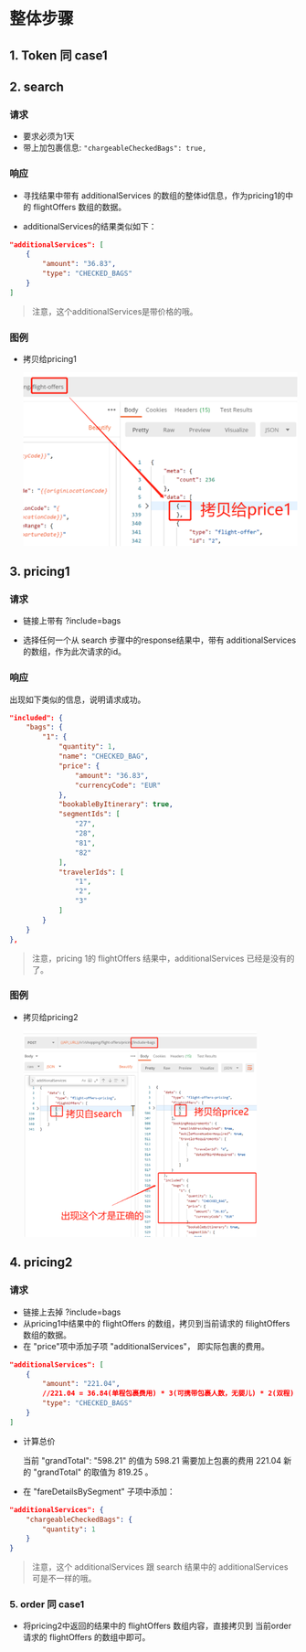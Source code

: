 # 整体步骤

## 1. Token 同 case1

## 2. search

### 请求

- 要求必须为1天
- 带上加包裹信息: `"chargeableCheckedBags": true,`

### 响应

- 寻找结果中带有 additionalServices 的数组的整体id信息，作为pricing1的中的 flightOffers 数组的数据。

- additionalServices的结果类似如下：

```json
"additionalServices": [
	{
		"amount": "36.83",
		"type": "CHECKED_BAGS"
	}
]
```

> 注意，这个additionalServices是带价格的哦。

### 图例

- 拷贝给pricing1

	<img src="001.png" alt="image-20220426200529997" style="zoom:50%;" />	

## 3. pricing1

### 请求

- 链接上带有 ?include=bags

- 选择任何一个从 search 步骤中的response结果中，带有 additionalServices 的数组，作为此次请求的id。

### 响应

出现如下类似的信息，说明请求成功。

```json
"included": {
	"bags": {
		"1": {
			"quantity": 1,
			"name": "CHECKED_BAG",
			"price": {
				"amount": "36.83",
				"currencyCode": "EUR"
			},
			"bookableByItinerary": true,
			"segmentIds": [
				"27",
				"28",
				"81",
				"82"
			],
			"travelerIds": [
				"1",
				"2",
				"3"
			]
		}
	}
},
```

> 注意，pricing 1的 flightOffers 结果中，additionalServices 已经是没有的了。

### 图例

- 拷贝给pricing2

	<img src="002.png" alt="image-20220426201132837" style="zoom:40%;" />


## 4. pricing2

### 请求

- 链接上去掉 ?include=bags
- 从pricing1中结果中的 flightOffers 的数组，拷贝到当前请求的 filightOffers数组的数据。
- 在 "price"项中添加子项  "additionalServices"， 即实际包裹的费用。

```json
"additionalServices": [
	{
		"amount": "221.04",
		//221.04 = 36.84(单程包裹费用) * 3(可携带包裹人数，无婴儿) * 2(双程)   
		"type": "CHECKED_BAGS"
	}
]
```

- 计算总价

	当前 "grandTotal": "598.21" 的值为 598.21
	需要加上包裹的费用 221.04
	新的 "grandTotal" 的取值为 819.25 。

- 在 "fareDetailsBySegment" 子项中添加：

```json
"additionalServices": {
	"chargeableCheckedBags": {
		"quantity": 1
	}
}
```

> 注意，这个 additionalServices 跟  search 结果中的 additionalServices 可是不一样的哦。

### 5. order 同 case1

- 将pricing2中返回的结果中的 flightOffers 数组内容，直接拷贝到 当前order请求的 flightOffers 的数组中即可。
